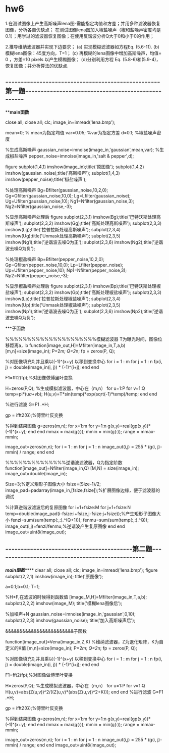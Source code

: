 # hw6

1.在测试图像上产生高斯噪声lena图-需能指定均值和方差；并用多种滤波器恢复图像，分析各自优缺点；
在测试图像lena图加入椒盐噪声（椒和盐噪声密度均是0.1）；用学过的滤波器恢复图像；在使用反谐波分析Q大于0和小于0的作用；

2.推导维纳滤波器并实现下边要求；
(a) 实现模糊滤波器如方程Eq. (5.6-11).
(b) 模糊lena图像：45度方向，T=1；
(c) 再模糊的lena图像中增加高斯噪声，均值= 0 ，方差=10 pixels 以产生模糊图像；
(d)分别利用方程 Eq. (5.8-6)和(5.9-4)，恢复图像；并分析算法的优缺点.


--------------------------------------------------第一题--------------------------------------------------
---------------------------------------------------------------------------------------------------------



**************************************************main函数************************************************

close all;
close all;
clc;
image_in=imread('lena.bmp');

mean=0; % mean为指定均值
var=0.05;   %var为指定方差
d=0.1;   %椒盐噪声密度

%生成高斯噪声
gaussian_noise=imnoise(image_in,'gaussian',mean,var); 
%生成椒盐噪声
pepper_noise=imnoise(image_in,'salt & pepper',d);

figure
subplot(1,4,1)
imshow(image_in);title('原图像');
subplot(1,4,2)
imshow(gaussian_noise);title('高斯噪声');
subplot(1,4,3)
imshow(pepper_noise);title('椒盐噪声');

%处理高斯噪声
Bg=Bfilter(gaussian_noise,10,2,0);
Gg=Gfilter(gaussian_noise,10,0);
Lg=Lfilter(gaussian_noise);
Ug=Ufilter(gaussian_noise,10);
Ng1=Nfilter(gaussian_noise,3);
Ng2=Nfilter(gaussian_noise,-3);

%显示高斯噪声处理后
figure
subplot(2,3,1)
imshow(Bg);title('巴特沃斯处理高斯噪声');
subplot(2,3,2)
imshow(Gg);title('高斯处理高斯噪声');
subplot(2,3,3)
imshow(Lg);title('拉普拉斯处理高斯噪声');
subplot(2,3,4)
imshow(Ug);title('Unmask处理高斯噪声');
subplot(2,3,5)
imshow(Ng1);title('逆谐波去噪Q为正');
subplot(2,3,6)
imshow(Ng2);title('逆谐波去噪Q为负');

%处理椒盐噪声
Bp=Bfilter(pepper_noise,10,2,0);
Gp=Gfilter(pepper_noise,10,0);
Lp=Lfilter(pepper_noise);
Up=Ufilter(pepper_noise,10);
Np1=Nfilter(pepper_noise,3);
Np2=Nfilter(pepper_noise,-3);

%显示椒盐噪声处理后
figure
subplot(2,3,1)
imshow(Bp);title('巴特沃斯处理椒盐噪声');
subplot(2,3,2)
imshow(Gp);title('高斯处理椒盐噪声');
subplot(2,3,3)
imshow(Lp);title('拉普拉斯处理椒盐噪声');
subplot(2,3,4)
imshow(Up);title('Unmask处理椒盐噪声');
subplot(2,3,5)
imshow(Np1);title('逆谐波去噪Q为正');
subplot(2,3,6)
imshow(Np2);title('逆谐波去噪Q为负');


***子函数


%%%%%%%%%%%%%%%%%%%%%模糊滤波器
T为曝光时间，图像位移距离a，b
function[image_out,H]=Mfilter(image_in,T,a,b)
[m,n]=size(image_in);
P=2*m;
Q=2*n;
fp = zeros(P, Q);

%对图像填充0,并且乘以(-1)^(x+y) 以移到变换中心
for i = 1 : m
    for j = 1 : n
        fp(i, j) = double(image_in(i, j)) * (-1)^(i+j);
    end
end

F1=fft2(fp);%对图像做傅里叶变换

H=zeros(P,Q);
%生成模拟滤波器，中心在（m,n）
for u=1:P
    for v=1:Q
        temp=pi*(u*a+v*b);
        H(u,v)=T*sin(temp)*exp(sqrt(-1)*temp)/temp;
    end
end

%进行滤波
G=F1 .*H;

gp = ifft2(G);%傅里叶反变换

%得到结果图像
g=zeros(m,n);
for x=1:m
    for y=1:n
        g(x,y)=real(gp(x,y))*(-1)^(x+y);
    end
end
mmax = max(g(:));
mmin = min(g(:));
range = mmax-mmin;

image_out=zeros(m,n);
for i = 1 : m
    for j = 1 : n
        image_out(i,j) = 255 * (g(i, j)-mmin) / range;
    end
end


%%%%%%%%%%%%%%逆谐波滤波器，Q为指定阶数
function[image_out]=Nfilter(image_in,Q)
[M,N] = size(image_in);
image_out=double(image_in);

Size=3;%定义矩形子图像大小
fsize=(Size-1)/2;
image_pad=padarray(image_in,[fsize,fsize]);%扩展图像边缘，便于滤波器的调试

%计算逆谐波滤波后的复原图像
for i=1+fsize:M
    for j=1+fsize:N
        temp=double(image_pad(i-fsize:i+fsize,j-fsize:j+fsize));%产生矩形子图像大小
        fenzi=sum(sum(temp(:,:).^(Q+1)));
        fenmu=sum(sum(temp(:,:).^Q));
        image_out(i,j)=fenzi/fenmu;%逆谐波产生复原图像
    end
end
image_out=uint8(image_out);

-----------------------------------------第二题------------------------------------------------
----------------------------------------------------------------------------------------------

*****************************************main函数*********************************************
clear all;
close all;
clc;
image_in=imread('lena.bmp');
figure
subplot(2,2,1)
imshow(image_in);
title('原图像');

a=0.1;b=0.1;
T=1;

%H*F,在滤波的时候得到函数值
[image_M,H]=Mfilter(image_in,T,a,b);
subplot(2,2,2)
imshow(image_M);
title('模糊lena图像后');

%加噪声+N
gaussian_noise=imnoise(image_in,'gaussian',0,10); 
subplot(2,2,3)
imshow(gaussian_noise);
title('加入高斯噪声后');


&&&&&&&&&&&&&&&&&&&&&&&&子函数

function[image_out]=Vena(image_in,Z,K)
%维纳滤波器，Z为退化矩阵，K为自定义的K值
[m,n]=size(image_in);
P=2*m;
Q=2*n;
fp = zeros(P, Q);

%对图像填充0,并且乘以(-1)^(x+y) 以移到变换中心
for i = 1 : m
    for j = 1 : n
        fp(i, j) = double(image_in(i, j)) * (-1)^(i+j);
    end
end

F1=fft2(fp);%对图像做傅里叶变换

H=zeros(P,Q);
%生成模拟滤波器，中心在（m,n）
for u=1:P
    for v=1:Q
        H(u,v)=abs(Z(u,v))^2/((Z(u,v)*(abs(Z(u,v))^2+K)));
    end
end
%进行滤波
G=F1 .*H;

gp = ifft2(G);%傅里叶反变换

%得到结果图像
g=zeros(m,n);
for x=1:m
    for y=1:n
        g(x,y)=real(gp(x,y))*(-1)^(x+y);
    end
end
mmax = max(g(:));
mmin = min(g(:));
range = mmax-mmin;

image_out=zeros(m,n);
for i = 1 : m
    for j = 1 : n
        image_out(i,j) = 255 * (g(i, j)-mmin) / range;
    end
end
image_out=uint8(image_out);
